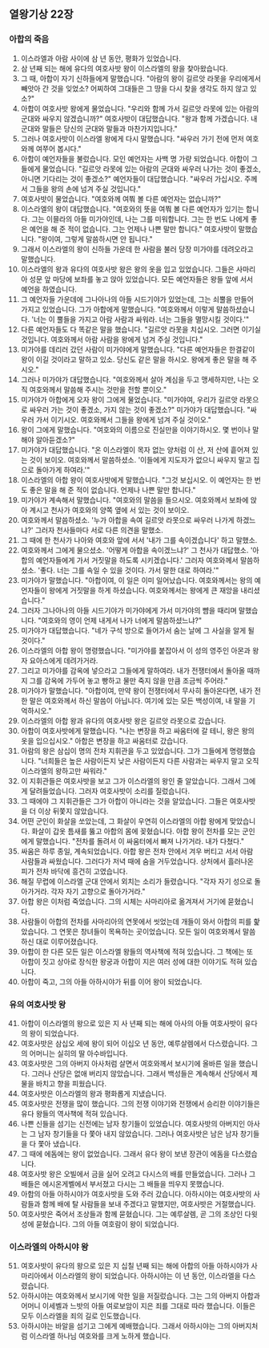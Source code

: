 ## 열왕기상 22장

### 아합의 죽음
1. 이스라엘과 아람 사이에 삼 년 동안, 평화가 있었습니다.
2. 삼 년째 되는 해에 유다의 여호사밧 왕이 이스라엘의 왕을 찾아왔습니다.
3. 그 때, 아합이 자기 신하들에게 말했습니다. "아람의 왕이 길르앗 라못을 우리에게서 빼앗아 간 것을 잊었소? 어찌하여 그대들은 그 땅을 다시 찾을 생각도 하지 않고 있소?"
4. 아합이 여호사밧 왕에게 물었습니다. "우리와 함께 가서 길르앗 라못에 있는 아람의 군대와 싸우지 않겠습니까?" 여호사밧이 대답했습니다. "왕과 함께 가겠습니다. 내 군대와 말들은 당신의 군대와 말들과 마찬가지입니다."
5. 그러나 여호사밧이 이스라엘 왕에게 다시 말했습니다. "싸우러 가기 전에 먼저 여호와께 여쭈어 봅시다."
6. 아합이 예언자들을 불렀습니다. 모인 예언자는 사백 명 가량 되었습니다. 아합이 그들에게 물었습니다. "길르앗 라못에 있는 아람의 군대와 싸우러 나가는 것이 좋겠소, 아니면 기다리는 것이 좋겠소?" 예언자들이 대답했습니다. "싸우러 가십시오. 주께서 그들을 왕의 손에 넘겨 주실 것입니다."
7. 여호사밧이 물었습니다. "여호와께 여쭤 볼 다른 예언자는 없습니까?"
8. 이스라엘의 왕이 대답했습니다. "여호와의 뜻을 여쭤 볼 다른 예언자가 있기는 합니다. 그는 이믈라의 아들 미가야인데, 나는 그를 미워합니다. 그는 한 번도 나에게 좋은 예언을 해 준 적이 없습니다. 그는 언제나 나쁜 말만 합니다." 여호사밧이 말했습니다. "왕이여, 그렇게 말씀하시면 안 됩니다."
9. 그래서 이스라엘의 왕이 신하들 가운데 한 사람을 불러 당장 미가야를 데려오라고 말했습니다.
10. 이스라엘의 왕과 유다의 여호사밧 왕은 왕의 옷을 입고 있었습니다. 그들은 사마리아 성문 앞 마당에 보좌를 놓고 앉아 있었습니다. 모든 예언자들은 왕들 앞에 서서 예언을 하였습니다.
11. 그 예언자들 가운데에 그나아나의 아들 시드기야가 있었는데, 그는 쇠뿔을 만들어 가지고 있었습니다. 그가 아합에게 말했습니다. "여호와께서 이렇게 말씀하셨습니다. '너는 이 뿔들을 가지고 아람 사람과 싸워라. 너는 그들을 멸망시킬 것이다.'"
12. 다른 예언자들도 다 똑같은 말을 했습니다. "길르앗 라못을 치십시오. 그러면 이기실 것입니다. 여호와께서 아람 사람을 왕에게 넘겨 주실 것입니다."
13. 미가야를 데리러 갔던 사람이 미가야에게 말했습니다. "다른 예언자들은 한결같이 왕이 이길 것이라고 말하고 있소. 당신도 같은 말을 하시오. 왕에게 좋은 말을 해 주시오."
14. 그러나 미가야가 대답했습니다. "여호와께서 살아 계심을 두고 맹세하지만, 나는 오직 여호와께서 말씀해 주시는 것만을 전할 뿐이오."
15. 미가야가 아합에게 오자 왕이 그에게 물었습니다. "미가야여, 우리가 길르앗 라못으로 싸우러 가는 것이 좋겠소, 가지 않는 것이 좋겠소?" 미가야가 대답했습니다. "싸우러 가서 이기시오. 여호와께서 그들을 왕에게 넘겨 주실 것이오."
16. 왕이 그에게 말했습니다. "여호와의 이름으로 진실만을 이야기하시오. 몇 번이나 말해야 알아듣겠소?"
17. 미가야가 대답했습니다. "온 이스라엘이 목자 없는 양처럼 이 산, 저 산에 흩어져 있는 것이 보이오. 여호와께서 말씀하셨소. '이들에게 지도자가 없으니 싸우지 말고 집으로 돌아가게 하여라.'"
18. 이스라엘의 아합 왕이 여호사밧에게 말했습니다. "그것 보십시오. 이 예언자는 한 번도 좋은 말을 해 준 적이 없습니다. 언제나 나쁜 말만 합니다."
19. 미가야가 계속해서 말했습니다. "여호와의 말씀을 들으시오. 여호와께서 보좌에 앉아 계시고 천사가 여호와의 양쪽 옆에 서 있는 것이 보이오.
20. 여호와께서 말씀하셨소. '누가 아합을 속여 길르앗 라못으로 싸우러 나가게 하겠느냐?' 그러자 천사들마다 서로 다른 의견을 말했소.
21. 그 때에 한 천사가 나아와 여호와 앞에 서서 '내가 그를 속이겠습니다' 하고 말했소.
22. 여호와께서 그에게 물으셨소. '어떻게 아합을 속이겠느냐?' 그 천사가 대답했소. '아합의 예언자들에게 가서 거짓말을 하도록 시키겠습니다.' 그러자 여호와께서 말씀하셨소. '좋다. 너는 그를 속일 수 있을 것이다. 가서 말한 대로 하여라.'"
23. 미가야가 말했습니다. "아합이여, 이 일은 이미 일어났습니다. 여호와께서는 왕의 예언자들이 왕에게 거짓말을 하게 하셨습니다. 여호와께서는 왕에게 큰 재앙을 내리셨습니다."
24. 그러자 그나아나의 아들 시드기야가 미가야에게 가서 미가야의 뺨을 때리며 말했습니다. "여호와의 영이 언제 내게서 나가 너에게 말씀하셨느냐?"
25. 미가야가 대답했습니다. "네가 구석 방으로 들어가서 숨는 날에 그 사실을 알게 될 것이다."
26. 이스라엘의 아합 왕이 명령했습니다. "미가야를 붙잡아서 이 성의 영주인 아몬과 왕자 요아스에게 데려가거라.
27. 그리고 미가야를 감옥에 넣으라고 그들에게 말하여라. 내가 전쟁터에서 돌아올 때까지 그를 감옥에 가두어 놓고 빵하고 물만 죽지 않을 만큼 조금씩 주어라."
28. 미가야가 말했습니다. "아합이여, 만약 왕이 전쟁터에서 무사히 돌아온다면, 내가 전한 말은 여호와께서 하신 말씀이 아닙니다. 여기에 있는 모든 백성이여, 내 말을 기억하시오."
29. 이스라엘의 아합 왕과 유다의 여호사밧 왕은 길르앗 라못으로 갔습니다.
30. 아합이 여호사밧에게 말했습니다. "나는 변장을 하고 싸움터에 갈 테니, 왕은 왕의 옷을 입으십시오." 아합은 변장을 하고 싸움터로 갔습니다.
31. 아람의 왕은 삼십이 명의 전차 지휘관을 두고 있었습니다. 그가 그들에게 명령했습니다. "너희들은 높은 사람이든지 낮은 사람이든지 다른 사람과는 싸우지 말고 오직 이스라엘의 왕하고만 싸워라."
32. 이 지휘관들은 여호사밧을 보고 그가 이스라엘의 왕인 줄 알았습니다. 그래서 그에게 달려들었습니다. 그러자 여호사밧이 소리를 질렀습니다.
33. 그 때에야 그 지휘관들은 그가 아합이 아니라는 것을 알았습니다. 그들은 여호사밧을 더 이상 뒤쫓지 않았습니다.
34. 어떤 군인이 화살을 쏘았는데, 그 화살이 우연히 이스라엘의 아합 왕에게 맞았습니다. 화살이 갑옷 틈새를 뚫고 아합의 몸에 꽂혔습니다. 아합 왕이 전차를 모는 군인에게 말했습니다. "전차를 돌려서 이 싸움터에서 빠져 나가거라. 내가 다쳤다."
35. 싸움은 하루 종일, 계속되었습니다. 아합 왕은 전차 안에서 겨우 버티고 서서 아람 사람들과 싸웠습니다. 그러다가 저녁 때에 숨을 거두었습니다. 상처에서 흘러나온 피가 전차 바닥에 흥건히 고였습니다.
36. 해질 무렵에 이스라엘 군대 안에서 외치는 소리가 들렸습니다. "각자 자기 성으로 돌아가거라. 각자 자기 고향으로 돌아가거라."
37. 아합 왕은 이처럼 죽었습니다. 그의 시체는 사마리아로 옮겨져서 거기에 묻혔습니다.
38. 사람들이 아합의 전차를 사마리아의 연못에서 씻었는데 개들이 와서 아합의 피를 핥았습니다. 그 연못은 창녀들이 목욕하는 곳이었습니다. 모든 일이 여호와께서 말씀하신 대로 이루어졌습니다.
39. 아합이 한 다른 모든 일은 이스라엘 왕들의 역사책에 적혀 있습니다. 그 책에는 또 아합이 짓고 상아로 장식한 왕궁과 아합이 지은 여러 성에 대한 이야기도 적혀 있습니다.
40. 아합이 죽고, 그의 아들 아하시야가 뒤를 이어 왕이 되었습니다.
### 유의 여호사밧 왕
41. 아합이 이스라엘의 왕으로 있은 지 사 년째 되는 해에 아사의 아들 여호사밧이 유다의 왕이 되었습니다.
42. 여호사밧은 삼십오 세에 왕이 되어 이십오 년 동안, 예루살렘에서 다스렸습니다. 그의 어머니는 실히의 딸 아수바입니다.
43. 여호사밧은 그의 아버지 아사처럼 살면서 여호와께서 보시기에 올바른 일을 했습니다. 그러나 산당은 없애 버리지 않았습니다. 그래서 백성들은 계속해서 산당에서 제물을 바치고 향을 피웠습니다.
44. 여호사밧은 이스라엘의 왕과 평화롭게 지냈습니다.
45. 여호사밧은 전쟁을 많이 했습니다. 그의 전쟁 이야기와 전쟁에서 승리한 이야기들은 유다 왕들의 역사책에 적혀 있습니다.
46. 나쁜 신들을 섬기는 신전에는 남자 창기들이 있었습니다. 여호사밧의 아버지인 아사는 그 남자 창기들을 다 쫓아 내지 않았습니다. 그러나 여호사밧은 남은 남자 창기들을 다 쫓아 냈습니다.
47. 그 때에 에돔에는 왕이 없었습니다. 그래서 유다 왕이 보낸 장관이 에돔을 다스렸습니다.
48. 여호사밧 왕은 오빌에서 금을 실어 오려고 다시스의 배를 만들었습니다. 그러나 그 배들은 에시온게벨에서 부서졌고 다시는 그 배들을 띄우지 못했습니다.
49. 아합의 아들 아하시야가 여호사밧을 도와 주러 갔습니다. 아하시야는 여호사밧의 사람들과 함께 배에 탈 사람들을 보내 주겠다고 말했지만, 여호사밧은 거절했습니다.
50. 여호사밧은 죽어서 조상들과 함께 묻혔습니다. 그는 예루살렘, 곧 그의 조상인 다윗 성에 묻혔습니다. 그의 아들 여호람이 왕이 되었습니다.
### 이스라엘의 아하시야 왕
51. 여호사밧이 유다의 왕으로 있은 지 십칠 년째 되는 해에 아합의 아들 아하시야가 사마리아에서 이스라엘의 왕이 되었습니다. 아하시야는 이 년 동안, 이스라엘을 다스렸습니다.
52. 아하시야는 여호와께서 보시기에 악한 일을 저질렀습니다. 그는 그의 아버지 아합과 어머니 이세벨과 느밧의 아들 여로보암이 지은 죄를 그대로 따라 했습니다. 이들은 모두 이스라엘을 죄의 길로 인도했습니다.
53. 아하시야는 바알을 섬기고 그에게 예배했습니다. 그래서 아하시야는 그의 아버지처럼 이스라엘 하나님 여호와를 크게 노하게 했습니다.